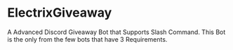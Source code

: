 # ElectrixGiveaway
A Advanced Discord Giveaway Bot that Supports Slash Command. This Bot is the only from the few bots that have 3 Requirements.


